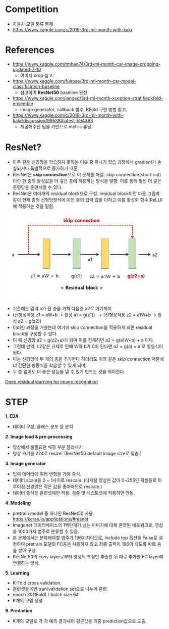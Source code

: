 # **Competition**
* 자동차 모델 분류 문제
* https://www.kaggle.com/c/2019-3rd-ml-month-with-kakr

# **References**
* https://www.kaggle.com/tmheo74/3rd-ml-month-car-image-cropping-updated-7-10
  - 이미지 crop 참고.
* https://www.kaggle.com/fulrose/3rd-ml-month-car-model-classification-baseline
  - 참고하여 **ResNet50** baseline 완성
* https://www.kaggle.com/janged/3rd-ml-month-xception-stratifiedkfold-ensemble
  - image generator, callback 함수, KFold 구현 방법 참고.
* https://www.kaggle.com/c/2019-3rd-ml-month-with-kakr/discussion/99538#latest-594363
  - 제공해주신 팁을 기반으로 metric 튜닝
 
# ResNet?
* 아주 깊은 신경망을 학습하지 못하는 이유 중 하나가 학습 과정에서 gradient가 손실되거나 폭발적으로 증가하기 때문.
* ResNet은 **skip connection**으로 이 문제를 해결.
  skip connection(short cut)이란 한 층의 활성값을 더 깊은 층에 적용하는 방식을 말함. 이를 통해 훨씬 더 깊은 훈령망을 훈련시킬 수 있다.
* ResNet은 여러개의 residual block으로 구성.
  residual block이란 다음 그림과 같이 현재 층의 선형방정식에 이전 층의 입력 값을 더하고 이를 활성화 함수(ReLU)에 적용하는 것을 말함.


![ResNet](../img/RB.JPG)


  * 기존에는 입력 a가 한 층을 거쳐 다음층 a2로 가기까지 
  * (선형성적용 z1 = aW+b -> 활성 a1 = g(z1)) --> (선형성적용 z2 = a1W+b -> 활성 a2 = g(z2))
  * 이러한 과정을 거쳤는데 여기에 skip connection을 적용하게 되면 residual block을 구성할 수 있다.
  * 이 때 신경망 a2 = g(z2+a)가 되며 이를 전개하면 a2 = g(a1W+b) + a 이다.
  * 그런데 만약, L2같은 규제로 인해 W와 b가 0이 된다면 a2 = g(a) = a 로 항등식이 된다.
  * 이는 신경망에 두 개의 층을 추가한다 하더라도 이와 같은 skip connection 덕분에 더 간단한 항등식을 학습할 수 있게 되며, 
  * 두 층 없이도 더 좋은 성능을 낼 수 있게 만드는 것을 의미한다. 
 
[Deep residual learning for image recognition](https://arxiv.org/abs/1512.03385)

# STEP
**1. EDA**
- 데이터 구성, 클래스 분포 등 분석

**2. Image load & pre-processing**
- 영상에서 불필요한 배경 부분 잘라내기
- 영상 크기를 224로 resize. (ResNet50 default image size로 맞춤.)

**3. Image generator**
- 입력 데이터에 여러 변형을 가해 증식.
- 데이터 scale을 0 ~ 1사이로 rescale. (디지털 영상은 값이 0~255인 픽셀들로 이루어짐.신경망은 작은 값을 좋아하므로 rescale.)
- 데이터 증식은 훈련셋에만 적용. 검증 및 테스트셋에 적용하면 안됨.

**4. Modeling**
- pretrain model 중 하나인 ResNet50 사용. https://keras.io/applications/#resnet
- Imagenet 데이터베이스의 1백만개가 넘는 이미지에 대해 훈련된 네트워크로, 영상을 1000가지 범주로 분류할 수 있음.
- 본 문제에서는 분류해야할 범주가 196가지이므로, include top 옵션을 False로 설정하여 pretrain 모델의 FC층은 사용하지 않고 최종 출력이 196이 되도록 따로 층을 쌓아 구성.
- ResNet50의 conv layer로부터 영상의 특징만 추출한 뒤 따로 추가한 FC layer에 연결하는 방식. 

**5. Learning**
- K-Fold cross validation. 
- 훈련셋을 K번 tran/validation set으로 나누어 훈련.
- epoch 30(1Fold) / batch size 64
- K개의 모델 생성.

**6. Prediction**
- K개의 모델로 각 각 예측 결과내어 평균값을 최종 prediction값으로 도출.
